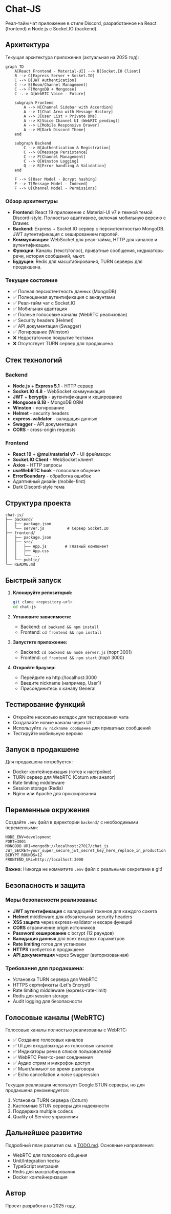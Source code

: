 # Chat-JS

Реал-тайм чат приложение в стиле Discord, разработанное на React (frontend) и Node.js с Socket.IO (backend).

## Архитектура

Текущая архитектура приложения (актуальная на 2025 год):

```mermaid
graph TD
    A[React Frontend - Material-UI] --> B[Socket.IO Client]
    B --> C[Express Server + Socket.IO]
    C --> D[JWT Authentication]
    C --> E[Room/Channel Management]
    C --> F[MongoDB + Mongoose]
    C -.-> G[WebRTC Voice - Future]

    subgraph Frontend
        A --> H[Channel Sidebar with Accordion]
        A --> I[Chat Area with Message History]
        A --> J[User List + Private DMs]
        A --> K[Voice Channel UI (WebRTC pending)]
        A --> L[Mobile Responsive Drawer]
        A --> M[Dark Discord Theme]
    end

    subgraph Backend
        C --> N[Authentication & Registration]
        C --> O[Message Persistence]
        C --> P[Channel Management]
        C --> Q[Winston Logging]
        Q --> R[Error handling & Validation]
    end

    F --> S[User Model - Bcrypt hashing]
    F --> T[Message Model - Indexed]
    F --> U[Channel Model - Permissions]
```

### Обзор архитектуры
- **Frontend**: React 19 приложение с Material-UI v7 и темной темой Discord-style. Полностью адаптивное, включая мобильную версию с Drawer.
- **Backend**: Express + Socket.IO сервер с персистентностью MongoDB. JWT аутентификация с хешированием паролей.
- **Коммуникация**: WebSocket для реал-тайма, HTTP для каналов и аутентификации.
- **Функции**: Каналы (текст/голос), приватные сообщения, индикаторы речи, история сообщений, мьют.
- **Будущее**: Redis для масштабирования, TURN серверы для продакшена.

### Текущее состояние
- ✅ Полная персистентность данных (MongoDB)
- ✅ Полноценная аутентификация с аккаунтами
- ✅ Реал-тайм чат с Socket.IO
- ✅ Мобильная адаптация
- ✅ Полные голосовые каналы (WebRTC реализован)
- ✅ Security headers (Helmet)
- ✅ API документация (Swagger)
- ✅ Логирование (Winston)
- ❌ Недостаточное покрытие тестами
- ❌ Отсутствует TURN сервер для продакшена

## Стек технологий

### Backend
- **Node.js** + **Express 5.1** - HTTP сервер
- **Socket.IO 4.8** - WebSocket коммуникация
- **JWT** + **bcryptjs** - аутентификация и хеширование
- **Mongoose 8.18** - MongoDB ORM
- **Winston** - логирование
- **Helmet** - security headers
- **express-validator** - валидация данных
- **Swagger** - API документация
- **CORS** - cross-origin requests

### Frontend
- **React 19** + **@mui/material v7** - UI фреймворк
- **Socket.IO Client** - WebSocket клиент
- **Axios** - HTTP запросы
- **useWebRTC hook** - голосовое общение
- **ErrorBoundary** - обработка ошибок
- Адаптивный дизайн (mobile-first)
- Dark Discord-style тема

## Структура проекта

```
chat-js/
├── backend/
│   ├── package.json
│   └── server.js          # Сервер Socket.IO
├── frontend/
│   ├── package.json
│   ├── src/
│   │   ├── App.js        # Главный компонент
│   │   ├── App.css
│   │   └── ...
│   └── public/
└── README.md
```

## Быстрый запуск

1. **Клонируйте репозиторий:**
   ```bash
   git clone <repository-url>
   cd chat-js
   ```

2. **Установите зависимости:**
   - Backend: `cd backend && npm install`
   - Frontend: `cd frontend && npm install`

3. **Запустите приложение:**
   - Backend: `cd backend && node server.js` (порт 3001)
   - Frontend: `cd frontend && npm start` (порт 3000)

4. **Откройте браузер:**
   - Перейдите на http://localhost:3000
   - Введите nickname (например, User1)
   - Присоединитесь к каналу General

## Тестирование функций

- Откройте несколько вкладок для тестирования чата
- Создавайте новые каналы через UI
- Используйте `/w nickname сообщение` для приватных сообщений
- Тестируйте мобильную версию

## Запуск в продакшене

Для продакшена потребуется:
- Docker контейнеризация (готов к настройке)
- TURN сервер для WebRTC (Coturn или аналог)
- Rate limiting middleware
- Session storage (Redis)
- Nginx или Apache для проксирования

## Переменные окружения

Создайте `.env` файл в директории `backend/` с необходимыми переменными:

```
NODE_ENV=development
PORT=3001
MONGODB_URI=mongodb://localhost:27017/chat_js
JWT_SECRET=your_super_secure_jwt_secret_key_here_replace_in_production
BCRYPT_ROUNDS=12
FRONTEND_URL=http://localhost:3000
```

**Важно:** Никогда не коммитите `.env` файл с реальными секретами в git!

## Безопасность и защита

### Меры безопасности реализованы:
- **JWT аутентификация** с валидацией токенов для каждого сокета
- **Helmet** middleware для обязательных security headers
- **XSS защита** через express-validator и escape функций
- **CORS** ограничение origin источников
- **Password хеширование** с bcrypt (12 раундов)
- **Валидация данных** для всех входных параметров
- **Rate limiting** готов для установки
- **HTTPS** требуется в продакшене
- **API документация** через Swagger (авторизованная)

### Требования для продакшена:
- Установка TURN сервера для WebRTC
- HTTPS сертификаты (Let's Encrypt)
- Rate limiting middleware (express-rate-limit)
- Redis для session storage
- Audit logging для безопасности

## Голосовые каналы (WebRTC)

Голосовые каналы полностью реализованы с WebRTC:

- ✅ Создание голосовых каналов
- ✅ UI для входа/выхода из голосовых каналов
- ✅ Индикаторы речи в списке пользователей
- ✅ WebRTC Peer-to-peer соединения
- ✅ Аудио стрим и микрофон доступ
- ✅ Мьют/анмьют во время разговора
- ✅ Echo cancellation и noise suppression

Текущая реализация использует Google STUN серверы, но для продакшена рекомендуется:
1. Установка TURN сервера (Coturn)
2. Кастомные STUN серверы для надежности
3. Поддержка multiple codecs
4. Quality of Service управления

## Дальнейшее развитие

Подробный план развития см. в [TODO.md](TODO.md).
Основные направления:
- WebRTC для голосового общения
- Unit/Integration тесты
- TypeScript миграция
- Redis для масштабирования
- Docker контейнеризация

## Автор

Проект разработан в 2025 году.
